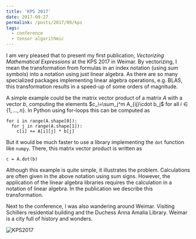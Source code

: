 ```yaml
---
title: 'KPS 2017'
date: 2017-09-27
permalink: /posts/2017/09/kps
tags:
  - conference
  - tensor algorithmic
---
```


I am very pleased that to present my first publication, _Vectorizing Mathematical Expressions_ at the KPS 2017 in Weimar. By vectorizing, I mean the transformation from formulas in an index notation (using sum symbols) into a notation using just linear algebra. As there are so many specialized packages implementing linear algebra operations, e.g. BLAS, this transformation results in a speed-up of some orders of magnitude. 

A simple example could be the matrix vector product of a matrix $A$ with a vector $b$, computing the elements $c_i=\sum_j^m A_{ij}\cdot b_j$ for all $i\in\{1,\dots,n\}$. In Python using for-loops this can be computed as
````
for i in range(A.shape[0]):
  for j in range(A.shape[1]):
    c[i] += A[i][j] * b[j]
`````
But it would be much faster to use a library implementing the `dot` function like `numpy`. There, this matrix vector product is written as
````
c = A.dot(b)
````
Although this example is quite simple, it illustrates the problem. Calculations are often given in the above notation using sum signs. However, the application of the linear algebra libraries requires the calculation in a notation of linear algebra. In the publication we describe this transformation.

Next to the conference, I was also wandering around Weimar. Visiting Schillers residential building and the Duchess Anna Amalia Library. Weimar is a city full of history and wonders.

![KPS2017](/images/kps2017.png) 